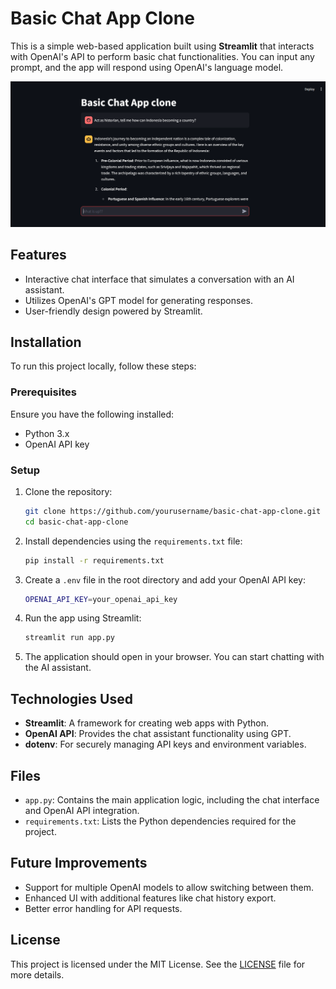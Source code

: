 
# Basic Chat App Clone

This is a simple web-based application built using **Streamlit** that interacts with OpenAI's API to perform basic chat functionalities. You can input any prompt, and the app will respond using OpenAI's language model.

![App Screenshot](img.PNG)

## Features

- Interactive chat interface that simulates a conversation with an AI assistant.
- Utilizes OpenAI's GPT model for generating responses.
- User-friendly design powered by Streamlit.

## Installation

To run this project locally, follow these steps:

### Prerequisites

Ensure you have the following installed:

- Python 3.x
- OpenAI API key

### Setup

1. Clone the repository:

    ```bash
    git clone https://github.com/yourusername/basic-chat-app-clone.git
    cd basic-chat-app-clone
    ```

2. Install dependencies using the `requirements.txt` file:

    ```bash
    pip install -r requirements.txt
    ```

3. Create a `.env` file in the root directory and add your OpenAI API key:

    ```bash
    OPENAI_API_KEY=your_openai_api_key
    ```

4. Run the app using Streamlit:

    ```bash
    streamlit run app.py
    ```

5. The application should open in your browser. You can start chatting with the AI assistant.

## Technologies Used

- **Streamlit**: A framework for creating web apps with Python.
- **OpenAI API**: Provides the chat assistant functionality using GPT.
- **dotenv**: For securely managing API keys and environment variables.

## Files

- `app.py`: Contains the main application logic, including the chat interface and OpenAI API integration.
- `requirements.txt`: Lists the Python dependencies required for the project.

## Future Improvements

- Support for multiple OpenAI models to allow switching between them.
- Enhanced UI with additional features like chat history export.
- Better error handling for API requests.

## License

This project is licensed under the MIT License. See the [LICENSE](LICENSE) file for more details.
